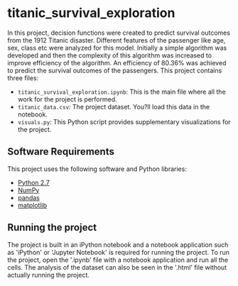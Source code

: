 # titanic_survival_exploration

In this project, decision functions were created to predict survival outcomes from the 1912 Titanic disaster. Different features of the passenger like age, sex, class etc were analyzed for this model.
Initially a simple algorithm was developed and then the complexity of this algorithm was increased to improve efficiency of the algorithm. An efficiency of 80.36% was achieved to predict the survival outcomes of the passengers.
This project contains three files:

- `titanic_survival_exploration.ipynb`: This is the main file where all the work for the project is performed.
- `titanic_data.csv`: The project dataset. You?ll load this data in the notebook.
- `visuals.py`: This Python script provides supplementary visualizations for the project. 


## Software Requirements
This project uses the following software and Python libraries:

- [Python 2.7](https://www.python.org/download/releases/2.7/)
- [NumPy](http://www.numpy.org/)
- [pandas](http://pandas.pydata.org/)
- [matplotlib](http://matplotlib.org/)

## Running the project
The project is built in an iPython notebook and a notebook application such as 'iPython' or 'Jupyter Notebook' is required for running the project. To run the project, open the '.ipynb' file with a notebook application and run all the cells. The analysis of the dataset can also be seen in the '.html' file without actually running the project.
